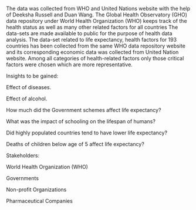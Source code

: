 The data was collected from WHO and United Nations website with the help of Deeksha Russell and Duan Wang. 	The Global Health Observatory (GHO) data repository under World Health Organization (WHO) keeps track of 	the 	health status as well as many other related factors for all countries The data-sets are made available to public for 	the 	purpose of health data analysis. The data-set related to life expectancy, health factors for 193 countries has been 	collected from the same WHO data repository website and its corresponding economic data was collected from 	United Nation website. Among all categories of health-related factors only those critical factors were chosen which	are more representative.


Insights to be gained:

Effect of diseases.

Effect of alcohol.

How much did the Government schemes affect life expectancy?

What was the impact of schooling on the lifespan of humans?

Did highly populated countries tend to have lower life expectancy?

Deaths of children below age of 5 affect life expectancy?



Stakeholders:

World Health Organization (WHO)

Governments

Non-profit Organizations

Pharmaceutical Companies

